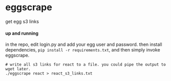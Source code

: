 # eggscrape
get egg s3 links


#### up and running
in the repo, edit login.py and add your egg user and password.
then install dependencies, `pip install -r requirements.txt`, and then simply invoke eggscrape.
```
# write all s3 links for react to a file. you could pipe the output to wget later.
./eggscrape react > react_s3_links.txt
```
